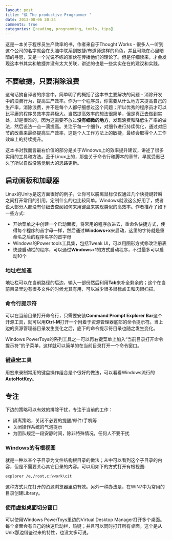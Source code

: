 ```yaml
---
layout: post
title: "读 The productive Programmer "
date: 2013-08-06 20:24
comments: true
categories: [reading, programming, tools, tips]
---
```


这是一本关于程序员生产效率的书，作者来自于Thought Works - 很多人一听到这个公司的名字就会在头脑中联系到敏捷/布道师这样的角色，并且可能在心里暗暗的寻思，又是一个光说不练的家伙在传播他们的理论了。但是仔细读来，才会发现这本书其实和敏捷并没有太大关联，讲述的也是一些实实在在的建议和实践。

<!--more-->

## 不要敏捷，只要消除浪费

这句话摘自译者的序言中，简单明了的概括了这本书主要解决的问题 - 消除开发中的浪费行为，提高生产效率。作为一个程序员，你需要从什么地方来提高自己的生产率，消除浪费，并不是每个人都仔细想过这个问题；所以优秀的程序员才可以比平庸的程序员效率差异极大。当然提高效率的想法很简单，但是真正去做到实处，却是很难的，因为这需要不放过**没有细微的地方**，发现浪费和降低生产率的做法，然后设法一点一滴提高。关注于每一个细节，对细节进行持续优化，通过对细节的改善来最终提高生产效率，这是个人工作方法上的敏捷，最终会取得个人工作效率上的持续提升。

这本书对我而言最右价值的部分是关于Windows上的效率提升建议，讲述了很多实用的工具和方法。至于Linux上的，那些关于命令行和脚本的章节，早就受惠已久了所以自然没感觉到大的思路更新。

## 启动面板和加载器

Linux的Unity是这方面很好的例子，让你可以脱离鼠标仅仅通过几个快捷键转瞬之间打开常用的引用，定制什么的也比较简单。Windows就没这么好用了，或者说大部分人都没有仔细去查阅如何来用键盘来实现类似的高效率。作者推荐了如下一些方式:

- 开始菜单之中创建一个启动面板，将常用的程序放进去，重命名快捷方式，使得每个程序的首字母一样，然后通过**Windows+x**来启动，这里的字符就是重命名之后的程序名字的首字母
- Windows的Power tools工具集，包括Tweak UI，可以用图形方式修改注册表
- 快速启动栏的程序，可以通过**Windows+1**的方式启动程序，不过最多可以启动10个 

### 地址栏加速

地址栏可以在当前路径的后边，输入一部份然后利用**Tab**来补全剩余的；这个在当前目录里边有很多文件的时候尤其有用，可以减少很多鼠标点击和肉眼扫描。

### 命令行提示符

可以在当前目录打开命令行，只需要安装**Command Prompt Explorer Bar**这个开源工具，就可以用**Ctrl-M**打开一个附着于资源管理器底部的命令提示符。当上边的资源管理器目录发生变化之后，底下的命令提示符目录也随之发生变化。

Windows PowerToys的系列工具之一可以再右键菜单上加入“当前目录打开命令提示符”的子菜单，这样就可以简单的在当前目录打开一个命令窗口。

### 键盘宏工具

用宏来录制常用的键盘操作组合是个很好的做法，可以看看Windows流行的**AutoHotKey**。

## 专注

下边的策略可以有效的排除干扰，专注于当前的工作：

- 隔离策略，关闭不必要的提醒/邮件/手机等
- 关闭操作系统的气泡提示
- 为团队规定一段安静时间，除非特殊情况，任何人不要干扰

### Windows的有根视图

就是一种以某个子目录为文件结构根目录的做法；从中可以看到这个子目录的内容，但是不需要关心其它目录的内容。可以用如下的方式打开有根视图:
``` bash
explorer /e,/root,c:\work\cit
```

这种方式只在打开的资源浏览器里边有效。另外一种办法是，在WIN7中为常用的目录创建Library。

### 使用虚拟桌面切分窗口

可以使用Windows PowerToys里边的Virtual Desktop Manager打开多个桌面。每个桌面会有自己的快速启动栏，热键；并且可以同时打开所有桌面。这个是从Unix那边借鉴过来的特性，也没太多可说。


